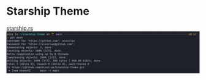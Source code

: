 # Starship Theme

[starship.rs](https://starship.rs/)
![preview](https://github.com/AlexCLaz/starship-theme/blob/main/preview.jpg?raw=true)

